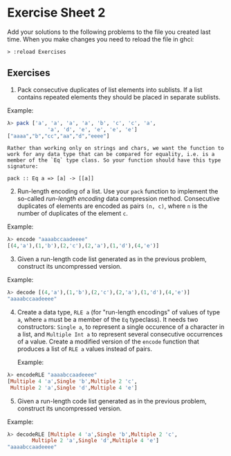 # Exercise Sheet 2

Add your solutions to the following problems to the file you created last time. When you make changes you need to reload the file in ghci:

```
> :reload Exercises
```

## Exercises

1. Pack consecutive duplicates of list elements into sublists. If a
   list contains repeated elements they should be placed in separate
   sublists. 

Example:
```haskell
λ> pack ['a', 'a', 'a', 'a', 'b', 'c', 'c', 'a', 
             'a', 'd', 'e', 'e', 'e', 'e']
["aaaa","b","cc","aa","d","eeee"]
```

	Rather than working only on strings and chars, we want the function to
	work for any data type that can be compared for equality, i.e. is a 
	member of the `Eq` type class. So your function should have this type signature:
	
```
pack :: Eq a => [a] -> [[a]]
```
	
2. Run-length encoding of a list. Use your `pack` function to
   implement the so-called *run-length encoding* data compression
   method. Consecutive duplicates of elements are encoded as pairs `(n, c)`, where `n` is the number of duplicates of the element `c`.

Example:
```haskell
λ> encode "aaaabccaadeeee"
[(4,'a'),(1,'b'),(2,'c'),(2,'a'),(1,'d'),(4,'e')]
```

3. Given a run-length code list generated as in the previous problem, construct its uncompressed version.

Example:
```haskell
λ> decode [(4,'a'),(1,'b'),(2,'c'),(2,'a'),(1,'d'),(4,'e')]
"aaaabccaadeeee"
```

4. Create a data type, `RLE a` (for "run-length encodings" of values
   of type `a`, where `a` must be a member of the `Eq` typeclass). It
   needs two constructors: `Single a`, to represent a single occurence
   of a character in a list, and `Multiple Int a` to represent several
   consecutive occurrences of a value. Create a modified version of
   the `encode` function that produces a list of `RLE a` values
   instead of pairs.

	Example:

```haskell
λ> encodeRLE "aaaabccaadeeee"
[Multiple 4 'a',Single 'b',Multiple 2 'c',
 Multiple 2 'a',Single 'd',Multiple 4 'e']
```

5. Given a run-length code list generated as in the previous problem, construct its uncompressed version.

Example:
```haskell
λ> decodeRLE [Multiple 4 'a',Single 'b',Multiple 2 'c',
        Multiple 2 'a',Single 'd',Multiple 4 'e']
"aaaabccaadeeee"
```
